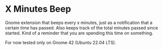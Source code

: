 # X Minutes Beep

Gnome extension that beeps every x minutes, just as a notification that a certain time has passed. Also keeps track of the total minutes passed since started. Kind of a reminder that you are spending this time on something.

For now tested only on Gnome 42 (Ubuntu 22.04 LTS).
